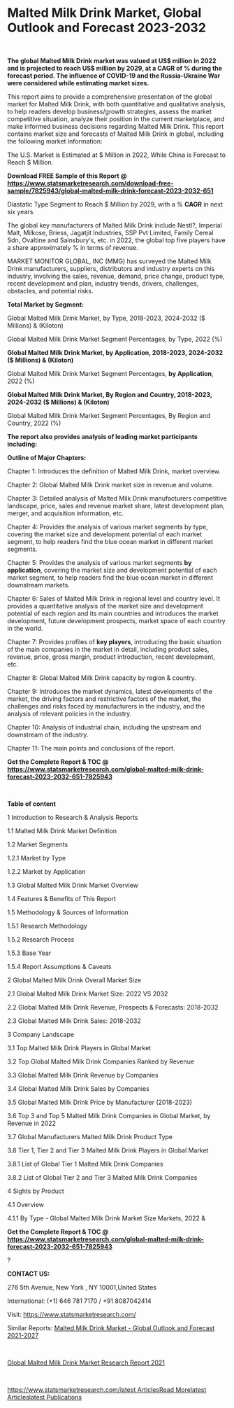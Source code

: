 <h1>Malted Milk Drink Market, Global Outlook and Forecast 2023-2032</h1><br/><p><strong>The global Malted Milk Drink market was valued at US$ million in 2022 and is projected to reach US$ million by 2029, at a <strong>CAGR</strong> of % during the forecast period. The influence of COVID-19 and the Russia-Ukraine War were considered while estimating market sizes.</strong></p>
 
 
 
 <p>This report aims to provide a comprehensive presentation of the global market for Malted Milk Drink, with both quantitative and qualitative analysis, to help readers develop business/growth strategies, assess the market competitive situation, analyze their position in the current marketplace, and make informed business decisions regarding Malted Milk Drink. This report contains market size and forecasts of Malted Milk Drink in global, including the following market information:</p>
 
 
 
 <p>The U.S. Market is Estimated at $ Million in 2022, While China is Forecast to Reach $ Million.</p>
 
 
 
 <p><strong>Download FREE Sample of this Report @ <a href="https://www.statsmarketresearch.com/download-free-sample/7825943/global-malted-milk-drink-forecast-2023-2032-651">https://www.statsmarketresearch.com/download-free-sample/7825943/global-malted-milk-drink-forecast-2023-2032-651</a></strong></p>
 
 
 
 <p>Diastatic Type Segment to Reach $ Million by 2029, with a % <strong>CAGR</strong> in next six years.</p>
 
 
 
 <p>The global key manufacturers of Malted Milk Drink include Nestl?, Imperial Malt, Milkose, Briess, Jagatjit Industries, SSP Pvt Limited, Family Cereal Sdn, Ovaltine and Sainsbury&#39;s, etc. in 2022, the global top five players have a share approximately % in terms of revenue.</p>
 
 
 
 <p>MARKET MONITOR GLOBAL, INC (MMG) has surveyed the Malted Milk Drink manufacturers, suppliers, distributors and industry experts on this industry, involving the sales, revenue, demand, price change, product type, recent development and plan, industry trends, drivers, challenges, obstacles, and potential risks.</p>
 
 
 
 <p><strong>Total Market by Segment:</strong></p>
 
 
 
 <p>Global Malted Milk Drink Market, by Type, 2018-2023, 2024-2032 ($ Millions) & (Kiloton)</p>
 
 
 
 <p>Global Malted Milk Drink Market Segment Percentages, by Type, 2022 (%)</p>
 
 
 
 <p><strong>Global Malted Milk Drink Market, <strong>by Application</strong>, 2018-2023, 2024-2032 ($ Millions) & (Kiloton)</strong></p>
 
 
 
 <p>Global Malted Milk Drink Market Segment Percentages, <strong>by Application</strong>, 2022 (%)</p>
 
 
 
 <p><strong>Global Malted Milk Drink Market, By Region and Country, 2018-2023, 2024-2032 ($ Millions) & (Kiloton)</strong></p>
 
 
 
 <p>Global Malted Milk Drink Market Segment Percentages, By Region and Country, 2022 (%)</p>
 
 
 
 <p><strong>The report also provides analysis of leading market participants including:</strong></p>
 
 
 
 <p><strong>Outline of Major Chapters:</strong></p>
 
 
 
 <p>Chapter 1: Introduces the definition of Malted Milk Drink, market overview.</p>
 
 
 
 <p>Chapter 2: Global Malted Milk Drink market size in revenue and volume.</p>
 
 
 
 <p>Chapter 3: Detailed analysis of Malted Milk Drink manufacturers competitive landscape, price, sales and revenue market share, latest development plan, merger, and acquisition information, etc.</p>
 
 
 
 <p>Chapter 4: Provides the analysis of various market segments by type, covering the market size and development potential of each market segment, to help readers find the blue ocean market in different market segments.</p>
 
 
 
 <p>Chapter 5: Provides the analysis of various market segments <strong>by application</strong>, covering the market size and development potential of each market segment, to help readers find the blue ocean market in different downstream markets.</p>
 
 
 
 <p>Chapter 6: Sales of Malted Milk Drink in regional level and country level. It provides a quantitative analysis of the market size and development potential of each region and its main countries and introduces the market development, future development prospects, market space of each country in the world.</p>
 
 
 
 <p>Chapter 7: Provides profiles of <strong>key players</strong>, introducing the basic situation of the main companies in the market in detail, including product sales, revenue, price, gross margin, product introduction, recent development, etc.</p>
 
 
 
 <p>Chapter 8: Global Malted Milk Drink capacity by region & country.</p>
 
 
 
 <p>Chapter 9: Introduces the market dynamics, latest developments of the market, the driving factors and restrictive factors of the market, the challenges and risks faced by manufacturers in the industry, and the analysis of relevant policies in the industry.</p>
 
 
 
 <p>Chapter 10: Analysis of industrial chain, including the upstream and downstream of the industry.</p>
 
 
 
 <p>Chapter 11: The main points and conclusions of the report.</p>
 
 
 
 <div><b>Get the Complete Report & TOC @ <a href="https://www.statsmarketresearch.com/global-malted-milk-drink-forecast-2023-2032-651-7825943">https://www.statsmarketresearch.com/global-malted-milk-drink-forecast-2023-2032-651-7825943</a></b></div>
 
 
 
 <p><br />
 
 <b>Table of content</b></p>
 
 
 
 <p>1 Introduction to Research & Analysis Reports<br />
 
 1.1 Malted Milk Drink Market Definition<br />
 
 1.2 Market Segments<br />
 
 1.2.1 Market by Type<br />
 
 1.2.2 Market by Application<br />
 
 1.3 Global Malted Milk Drink Market Overview<br />
 
 1.4 Features & Benefits of This Report<br />
 
 1.5 Methodology & Sources of Information<br />
 
 1.5.1 Research Methodology<br />
 
 1.5.2 Research Process<br />
 
 1.5.3 Base Year<br />
 
 1.5.4 Report Assumptions & Caveats<br />
 
 2 Global Malted Milk Drink Overall Market Size<br />
 
 2.1 Global Malted Milk Drink Market Size: 2022 VS 2032<br />
 
 2.2 Global Malted Milk Drink Revenue, Prospects & Forecasts: 2018-2032<br />
 
 2.3 Global Malted Milk Drink Sales: 2018-2032<br />
 
 3 Company Landscape<br />
 
 3.1 Top Malted Milk Drink Players in Global Market<br />
 
 3.2 Top Global Malted Milk Drink Companies Ranked by Revenue<br />
 
 3.3 Global Malted Milk Drink Revenue by Companies<br />
 
 3.4 Global Malted Milk Drink Sales by Companies<br />
 
 3.5 Global Malted Milk Drink Price by Manufacturer (2018-2023)<br />
 
 3.6 Top 3 and Top 5 Malted Milk Drink Companies in Global Market, by Revenue in 2022<br />
 
 3.7 Global Manufacturers Malted Milk Drink Product Type<br />
 
 3.8 Tier 1, Tier 2 and Tier 3 Malted Milk Drink Players in Global Market<br />
 
 3.8.1 List of Global Tier 1 Malted Milk Drink Companies<br />
 
 3.8.2 List of Global Tier 2 and Tier 3 Malted Milk Drink Companies<br />
 
 4 Sights by Product<br />
 
 4.1 Overview<br />
 
 4.1.1 By Type - Global Malted Milk Drink Market Size Markets, 2022 &</p>
 
 
 
 <div><b>Get the Complete Report & TOC @ <a href="https://www.statsmarketresearch.com/global-malted-milk-drink-forecast-2023-2032-651-7825943">https://www.statsmarketresearch.com/global-malted-milk-drink-forecast-2023-2032-651-7825943</a></b></div>
 
 
 
 <p>? </p>
 
 
 
 <p><b>CONTACT US:</b><br />
 
 276 5th Avenue, New York , NY 10001,United States<br />
 
 International: (+1) 646 781 7170 / +91 8087042414<br />
 
 Visit: <a href="https://www.statsmarketresearch.com/">https://www.statsmarketresearch.com/</a><br />
 
 Similar Reports: <a href="https://www.statsmarketresearch.com/global-malted-milk-drink-forecast-2023-2032-651-7825943">Malted Milk Drink Market - Global Outlook and Forecast 2021-2027</a><br />
 
 <br />
 
 <a href="https://www.statsmarketresearch.com/global-malted-milk-drink-forecast-2023-2032-651-7825943">Global Malted Milk Drink Market Research Report 2021</a><br />
 
 <br />
 
 <a href="https://gyeongbokgung.com">https://www.statsmarketresearch.com/</a><a href="https://hallyeomaritime.com">latest Articles</a><a href="https://jingwansa.com">Read More</a><a href="https://nguoiviet.jp/">latest Articles</a><a href="https://www.intelmarketresearch.com/">latest Publications</a></p>